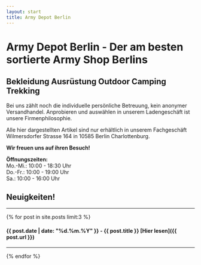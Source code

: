```yaml
---
layout: start
title: Army Depot Berlin
---
```

# Army Depot Berlin - Der am besten sortierte Army Shop Berlins

## Bekleidung Ausrüstung Outdoor Camping Trekking

Bei uns zählt noch die individuelle persönliche Betreuung, kein anonymer Versandhandel. Anprobieren und auswählen in unserem Ladengeschäft ist unsere Firmenphilosophie.

Alle hier dargestellten Artikel sind nur erhältlich in unserem Fachgeschäft Wilmersdorfer Strasse 164 in 10585 Berlin Charlottenburg.

**Wir freuen uns auf ihren Besuch!**

<!-- ### Zu unseren Lieferanten:

![Shop Außenansicht](/assets/images/shop-outside.jpg)
![Shop Innenansicht](/assets/images/shop-inside.jpg) -->

<!-- ## Kontakt

**Army Depot Berlin**  
Inhaber:  
Thi Lien Trang  
Wilmersdorfer Strasse 164  
10585 Berlin Charlottenburg  
[army.depot.berlin@gmail.com](mailto:army.depot.berlin@gmail.com)  
Tel.: (030) 342 74 51  
Fax: (030) 342 70 33   -->

**Öffnungszeiten:**  
Mo.-Mi.: 10:00 - 18:30 Uhr  
Do.-Fr.: 10:00 - 19:00 Uhr  
Sa.: 10:00 - 16:00 Uhr

<h2 class="orange-blink">Neuigkeiten!</h2>

---

{% for post in site.posts limit:3 %}
#### {{ post.date | date: "%d.%m.%Y" }} - {{ post.title }}  [Hier lesen]({{ post.url }})

---
{% endfor %}